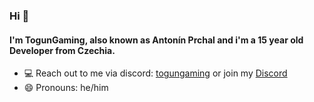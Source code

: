 ### Hi 👋
#### I'm TogunGaming, also known as Antonín Prchal and i'm a 15 year old Developer from Czechia.

- 💻 Reach out to me via discord: [togungaming]() or join my [Discord](https://discord.gg/ncHty2A6na)
- 😄 Pronouns: he/him
